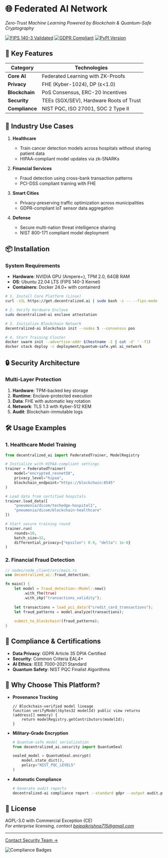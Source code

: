 # 🌐 Federated AI Network  
*Zero-Trust Machine Learning Powered by Blockchain & Quantum-Safe Cryptography*  

[![FIPS 140-3 Validated](https://img.shields.io/badge/Crypto-FIPS_140--3-green)](https://csrc.nist.gov/projects/cryptographic-module-validation-program)
[![GDPR Compliant](https://img.shields.io/badge/Data-GDPR%20%2F%20HIPAA-blue)](https://eugdpr.org)
[![PyPI Version](https://img.shields.io/pypi/v/decentralized-ai)](https://pypi.org/project/decentralized-ai/)

## 🚀 Key Features
| Category              | Technologies                          |
|-----------------------|---------------------------------------|
| **Core AI**           | Federated Learning with ZK-Proofs    |
| **Privacy**           | FHE (Kyber-1024), DP (ε<1.0)         |
| **Blockchain**        | PoS Consensus, ERC-20 Incentives     |
| **Security**          | TEEs (SGX/SEV), Hardware Roots of Trust |
| **Compliance**        | NIST PQC, ISO 27001, SOC 2 Type II   |

## 🏥 Industry Use Cases
1. **Healthcare**  
   - Train cancer detection models across hospitals without sharing patient data  
   - HIPAA-compliant model updates via zk-SNARKs  

2. **Financial Services**  
   - Fraud detection using cross-bank transaction patterns  
   - PCI-DSS compliant training with FHE  

3. **Smart Cities**  
   - Privacy-preserving traffic optimization across municipalities  
   - GDPR-compliant IoT sensor data aggregation  

4. **Defense**  
   - Secure multi-nation threat intelligence sharing  
   - NIST 800-171 compliant model deployment  

## 📦 Installation

### System Requirements
- **Hardware**: NVIDIA GPU (Ampere+), TPM 2.0, 64GB RAM  
- **OS**: Ubuntu 22.04 LTS (FIPS 140-3 Kernel)  
- **Containers**: Docker 24.0+ with containerd  

```bash
# 1. Install Core Platform (Linux)
curl -sSL https://get.decentralized.ai | sudo bash -s -- --fips-mode

# 2. Verify Hardware Enclave
sudo decentralized-ai enclave attestation

# 3. Initialize Blockchain Network
decentralized-ai blockchain init --nodes 5 --consensus pos

# 4. Start Training Cluster
docker swarm init --advertise-addr $(hostname -I | cut -d' ' -f1)
docker stack deploy -c deployment/quantum-safe.yml ai_network
```

## 🔒 Security Architecture  

### Multi-Layer Protection
1. **Hardware**: TPM-backed key storage  
2. **Runtime**: Enclave-protected execution  
3. **Data**: FHE with automatic key rotation  
4. **Network**: TLS 1.3 with Kyber-512 KEM  
5. **Audit**: Blockchain-immutable logs  

## 🛠️ Usage Examples

### 1. Healthcare Model Training
```python
from decentralized_ai import FederatedTrainer, ModelRegistry

# Initialize with HIPAA-compliant settings
trainer = FederatedTrainer(
    model="encrypted_resnet50",
    privacy_level="hipaa",
    blockchain_endpoint="https://blockchain:8545"
)

# Load data from certified hospitals
trainer.load_data([
    "pneumonia/dicom/techedge-hospital1",
    "pneumonia/dicom/blockchain-healthcare"
])

# Start secure training round
trainer.run(
    rounds=10,
    batch_size=32,
    differential_privacy={"epsilon": 0.9, "delta": 1e-6}
)
```

### 2. Financial Fraud Detection
```rust
// nodes/node_client/src/main.rs
use decentralized_ai::fraud_detection;

fn main() {
    let model = fraud_detection::Model::new()
        .with_fhe(true)
        .with_zkp("transactions_validity");
        
    let transactions = load_pci_data!("credit_card_transactions");
    let fraud_patterns = model.analyze(transactions);
    
    submit_to_blockchain!(fraud_patterns);
}
```

## 📜 Compliance & Certifications
- **Data Privacy**: GDPR Article 35 DPIA Certified  
- **Security**: Common Criteria EAL4+  
- **AI Ethics**: IEEE 7000-2021 Standard  
- **Quantum Safety**: NIST PQC Finalist Algorithms  

## 🌟 Why Choose This Platform?
- **Provenance Tracking**  
   ```solidity
   // Blockchain-verified model lineage
   function verifyModel(bytes32 modelId) public view returns (address[] memory) {
       return modelRegistry.getContributors(modelId);
   }
   ```
- **Military-Grade Encryption**  
   ```python
   # Quantum-safe model serialization
   from decentralized_ai.security import QuantumSeal
   
   sealed_model = QuantumSeal.encrypt(
       model.state_dict(),
       policy="NIST_PQC_LEVEL5"
   )
   ```
- **Automatic Compliance**  
  ```bash
  # Generate audit reports
  decentralized-ai compliance report --standard gdpr --output audit.pdf
  ```

## 📄 License
AGPL-3.0 with Commercial Exception (CE)  
*For enterprise licensing, contact bajpaikrishna715@gmail.com*

---
 
[Contact Security Team →](bajpaikrishna715@gmail.com)  

![Compliance Badges](docs/images/compliance_badges.png)
```
